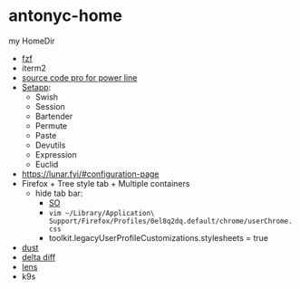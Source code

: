# antonyc-home
my HomeDir

* [fzf](https://github.com/junegunn/fzf)
* iterm2
* [source code pro for power line](https://github.com/powerline/fonts/tree/master/SourceCodePro)
* [Setapp](https://my.setapp.com/):
   * Swish
   * Session
   * Bartender
   * Permute
   * Paste
   * Devutils
   * Expression
   * Euclid
* https://lunar.fyi/#configuration-page
* Firefox + Tree style tab + Multiple containers 
  * hide tab bar:
    * [SO](https://superuser.com/questions/1268732/how-to-hide-tab-bar-tabstrip-in-firefox-57-quantum) 
    * `vim ~/Library/Application\ Support/Firefox/Profiles/0el8q2dq.default/chrome/userChrome.css`
    * toolkit.legacyUserProfileCustomizations.stylesheets = true
* [dust](https://github.com/bootandy/dust)
* [delta diff](https://github.com/dandavison/delta)
* [lens](https://k8slens.dev/)
* k9s
